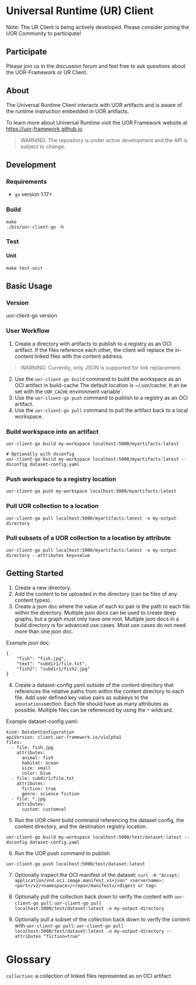 # Universal Runtime (UR) Client

Note: The UR Client is being actively developed. Please consider joining the UOR Community to participate!

## Participate

Please join us in the discussion forum and feel free to ask questions about the UOR-Framework or UR Client.

## About

The Universal Runtime Client interacts with UOR artifacts and is aware of the runtime instruction
embedded in UOR artifacts.

To learn more about Universal Runtime visit the UOR Framework website at <https://uor-framework.github.io>.

> WARNING: The repository is under active development and the API is subject to change.

## Development

### Requirements

- `go` version 1.17+

### Build

```
make
./bin/uor-client-go -h
```

### Test

#### Unit

```
make test-unit
```

## Basic Usage

### Version

uor-client-go version

### User Workflow

1. Create a directory with artifacts to publish to a registry as an OCI artifact. If the files reference each other, the client will replace the in-content linked files with the content address.
> WARNING: Currently, only JSON is supported for link replacement.
2. Use the `uor-client-go build` command to build the workspace as an OCI artifact in build-cache The default location is ~/.uor/cache. It an be set with the `UOR_CACHE` environment variable`.
3. Use the `uor-client-go push` command to publish to a registry as an OCI artifact.
4. Use the `uor-client-go pull` command to pull the artifact back to a local workspace.

### Build workspace into an artifact

```
uor-client-go build my-workspace localhost:5000/myartifacts:latest
```

```
# Optionally with dsconfig
uor-client-go build my-workspace localhost:5000/myartifacts:latest --dsconfig dataset-config.yaml
```
### Push workspace to a registry location

```
uor-client-go push my-workspace localhost:5000/myartifacts:latest
```

### Pull UOR collection to a location

```
uor-client-go pull localhost:5000/myartifacts:latest -o my-output-directory
```

### Pull subsets of a UOR collection to a location by attribute

```
uor-client-go pull localhost:5000/myartifacts:latest -o my-output-directory --attributes key=value
```

## Getting Started

1. Create a new directory.
2. Add the content to be uploaded in the directory (can be files of any content types).
3. Create a json doc where the value of each kv pair is the path to each file within the directory. Multiple json docs can be used to create deep graphs, but a graph must only have one root. Multiple json docs in a build directory is for advanced use cases. Most use cases do not need more than one json doc.

Example json doc:

```
{
    "fish": "fish.jpg",
    "text": "subdir1/file.txt",
    "fish2": "subdir1/fish2.jpg"
}
```

4. Create a dataset-config.yaml outside of the content directory that references the relative paths from within the content directory to each file. Add user defined key value pairs as subkeys to the `annotations`section. Each file should have as many attributes as possible. Multiple files can be referenced by using the `*` wildcard.

Example dataset-config.yaml:

```
kind: DataSetConfiguration
apiVersion: client.uor-framework.io/v1alpha1
files:
  - file: fish.jpg
    attributes:
      animal: fish
      habitat: ocean
      size: small
      color: blue
  - file: subdir1/file.txt
    attributes:
      fiction: true  
      genre: science fiction
  - file: *.jpg
    attributes:
      custom: customval

```

5. Run the UOR client build command referencing the dataset config, the content directory, and the destination registry location.
```
uor-client-go build my-workspace localhost:5000/test/dataset:latest --dsconfig dataset-config.yaml 
```
6. Run the UOR push command to publish
```
uor-client-go push localhost:5000/test/dataset:latest
```

7. Optionally inspect the OCI manifest of the dataset:
  `curl -H "Accept: application/vnd.oci.image.manifest.v1+json" <servername>:<port>/v2/<namespace>/<repo>/manifests/<digest or tag>`

7. Optionally pull the collection back down to verify the content with `uor-client-go pull`:
  `uor-client-go pull localhost:5000/test/dataset:latest -o my-output-directory`

8. Optionally pull a subset of the collection back down to verify the content with `uor-client-go pull`:
  `uor-client-go pull localhost:5000/test/dataset:latest -o my-output-directory --attributes "fiction=true"`

# Glossary

`collection`: a collection of linked files represented as on OCI artifact
